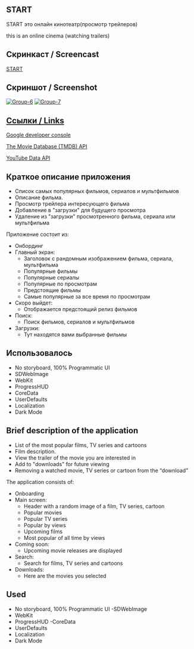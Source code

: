 ## **START**

START
это онлайн кинотеатр(просмотр трейлеров)

this is an online cinema (watching trailers)

## Скринкаст / Screencast 
[START](https://disk.yandex.ru/i/J-qKEKaGe8hXBw)

## **Скриншот / Screenshot**
<a href="https://ibb.co/bdzPCh7"><img src="https://i.ibb.co/ysWXZTV/Group-6.jpg" alt="Group-6" border="0"></a>
<a href="https://ibb.co/qWvLs1k"><img src="https://i.ibb.co/KLJcqyF/Group-7.png" alt="Group-7" border="0"></a><br /><a target='_blank' href='https://imgbb.com/'>

## **Ссылки / Links**

[Google developer console](https://console.cloud.google.com/)

[The Movie Database (TMDB) API](https://www.themoviedb.org)

[YouTube Data API](https://developers.google.com/youtube/v3?hl=ru)

## Краткое описание приложения
- Список самых популярных фильмов, сериалов и мультфильмов
- Описание фильма.
- Просмотр трейлера интересующего фильма
- Добавление в "загрузки" для будущего просмотра
- Удаление из "загрузки" просмотренного фильма, сериала или мультфильма

Приложение состоит из:
- Онбординг
- Главный экран:
   - Заголовок с рандомным изображением фильма, сериала, мультфильма
   - Популярные фильмы
   - Популярные сериалы
   - Популярные по просмотрам
   - Предстоящие фильмы
   - Самые популярные за все время по просмотрам
- Скоро выйдет:
   - Отображается предстоящий релиз фильмов
- Поиск:
   - Поиск фильмов, сериалов и мультфильмов
- Загрузки:
  - Тут находятся вами выбранные фильмы

## **Использовалось**
- No storyboard, 100% Programmatic UI
- SDWebImage
- WebKit
- ProgressHUD
- CoreData
- UserDefaults
- Localization
- Dark Mode

## Brief description of the application
- List of the most popular films, TV series and cartoons
- Film description.
- View the trailer of the movie you are interested in
- Add to "downloads" for future viewing
- Removing a watched movie, TV series or cartoon from the “download”

The application consists of:
- Onboarding
- Main screen:
    - Header with a random image of a film, TV series, cartoon
    - Popular movies
    - Popular TV series
    - Popular by views
    - Upcoming films
    - Most popular of all time by views
- Coming soon:
    - Upcoming movie releases are displayed
- Search:
    - Search for films, TV series and cartoons
- Downloads:
   - Here are the movies you selected
 
## **Used**
- No storyboard, 100% Programmatic UI
-SDWebImage
- WebKit
- ProgressHUD
-CoreData
- UserDefaults
- Localization
- Dark Mode
